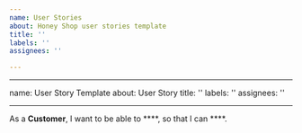 ```yaml
---
name: User Stories
about: Honey Shop user stories template
title: ''
labels: ''
assignees: ''

---
```


---
name: User Story Template
about: User Story
title: ''
labels: ''
assignees: ''

---

As a **Customer**, I want to be able to ****, so that I can ****.
